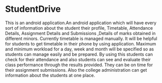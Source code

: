 # StudentDrive

This is an android application.An android application which will have every sort of information about the student their profile, 
Timetable, Attendance Details, Assignment Details and Submissions ,Details of marks obtained in different minors. 
Currently timetable is managed manually. It will be helpful for students to get timetable in their phone by using application. 
Maximum and minimum workload for a day, week and month will be specified so as students can manage easily and be prepared.
By using this students can check for their attendance and also students can see and evaluate their class performance through the results provided. 
They can be on time for their assignment submissions. Also the college administration can get information about the students at one place.
